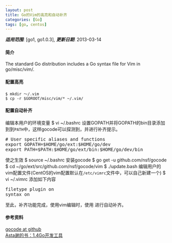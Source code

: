 ```yaml
---
layout: post
title: Go的Vim的高亮和自动补齐
categories: [Go]
tags: [go, centos]
---
```


***适用范围***: [go1, go1.0.3], ***更新日期***: 2013-03-14

#### 简介

The standard Go distribution includes a Go syntax file for Vim in go/misc/vim/.

#### 配置高亮
    $ mkdir ～/.vim
    $ cp -r $GOROOT/misc/vim/* ~/.vim/

#### 配置自动补齐
编辑本用户的环境变量
    $ vi ~/.bashrc
设置GOPATH并将GOPATH的bin目录添加到到`PATH`中，这样gocode可以探测到，并进行补齐提示。
<pre class="prettyprint linenums">
# User specific aliases and functions
export GOPATH=$HOME/go/ext:$HOME/go/dev
export PATH=$PATH:$HOME/go/ext/bin:$HOME/go/dev/bin
</pre>
使之生效
    $ source ~/.bashrc
安装gocode
    $ go get -u github.com/nsf/gocode
    $ cd ~/go/ext/src/github.com/nsf/gocode/vim
    $ ./update.bash
编辑用户的vim配置文件(CentOS的vim配置默认在`/etc/vimrc`文件中，可以自己新建一个)
    $ vi ~/.vimrc
添加如下内容
<pre class="prettyprint linenums">
filetype plugin on
syntax on
</pre>
至此，补齐功能完成，使用vim编辑时，使用<C-x> <C-o>进行自动补齐。

#### 参考资料
[gocode at github][1]  
[Asta谢的书：1.4Go开发工具][2]

[1]: https://github.com/nsf/gocode
[2]: https://github.com/astaxie/build-web-application-with-golang/blob/master/01.4.md
